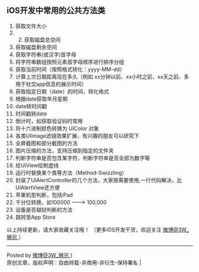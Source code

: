 ## iOS开发中常用的公共方法类

1. 获取文件大小
2. 2. 获取磁盘总空间
3. 获取磁盘剩余空间
4. 获取字符串(或汉字)首字母
5. 将字符串数组按照元素首字母顺序进行排序分组
6. 获取当前时间（按照格式转化：yyyy-MM-dd）
7. 计算上次日期距离现在多久（例如 xx分钟以前、xx小时之前、xx天之前、多用于社交app信息的展示时间）
8. 获取指定日期（date）的时间，转化格式 
9. 根据date获取年月星期
10. date转时间戳
11. 时间戳转date
12. 倒计时，如获取验证码时常用
13. 将十六进制颜色转换为 UIColor 对象
14. 各类UIImage滤镜效果扩展，有兴趣的朋友可以研究下
15. 全屏截图和部分截图的方法
16. 图片压缩的方法，支持压缩到指定的文件夹
17. 判断字符串是否包含某字符，判断字符串是否全部为数字等
18. 给UIView绘制虚线
19. 运行时替换某个类等方法（Method-Swizzling）
20. 封装了UIAlertController的几个方法，大家按需要使用,一行代码解决，比UIAlertView还方便
21. 苹果机型判断，包括iPad
22. 千分位转换，如100000  ---> 100,000
23. 设备是否越狱判断的方法
24. 跳转至App Store


以上持续更新，请大家收藏关注哦！
（更多iOS开发干货，欢迎关注  [微博@3W_狮兄 ](http://weibo.com/hanjunzhao/) ）

----------
Posted by  [微博@3W_狮兄 ](http://weibo.com/hanjunzhao/))  
原创文章，版权声明：自由转载-非商用-非衍生-保持署名 |

